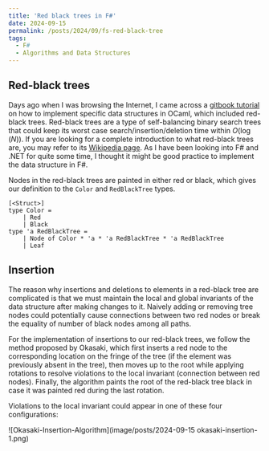 ```yaml
---
title: 'Red black trees in F#'
date: 2024-09-15
permalink: /posts/2024/09/fs-red-black-tree
tags:
  - F#
  - Algorithms and Data Structures
---
```


Red-black trees
------

Days ago when I was browsing the Internet, I came across a [gitbook tutorial](https://cs3110.github.io/textbook/chapters/ds/rb.html) on how to implement specific data structures in OCaml, which included red-black trees. Red-black trees are a type of self-balancing binary search trees that could keep its worst case search/insertion/deletion time within $O(\log(N))$. If you are looking for a complete introduction to what red-black trees are, you may refer to its [Wikipedia page](https://cs3110.github.io/textbook/chapters/ds/rb.html). As I have been looking into F# and .NET for quite some time, I thought it might be good practice to implement the data structure in F#.

Nodes in the red-black trees are painted in either red or black, which gives our definition to the `Color` and `RedBlackTree` types.

```F#
[<Struct>]
type Color =
	| Red
	| Black
type 'a RedBlackTree =
	| Node of Color * 'a * 'a RedBlackTree * 'a RedBlackTree
	| Leaf
```

## Insertion

The reason why insertions and deletions to elements in a red-black tree are complicated is that we must maintain the local and global invariants of the data structure after making changes to it. Naively adding or removing tree nodes could potentially cause connections between two red nodes or break the equality of number of black nodes among all paths.

For the implementation of insertions to our red-black trees, we follow the method proposed by Okasaki, which first inserts a red node to the corresponding location on the fringe of the tree (if the element was previously absent in the tree), then moves up to the root while applying rotations to resolve violations to the local invariant (connection between red nodes). Finally, the algorithm paints the root of the red-black tree black in case it was painted red during the last rotation.

Violations to the local invariant could appear in one of these four configurations:

![Okasaki-Insertion-Algorithm](image/posts/2024-09-15 okasaki-insertion-1.png)